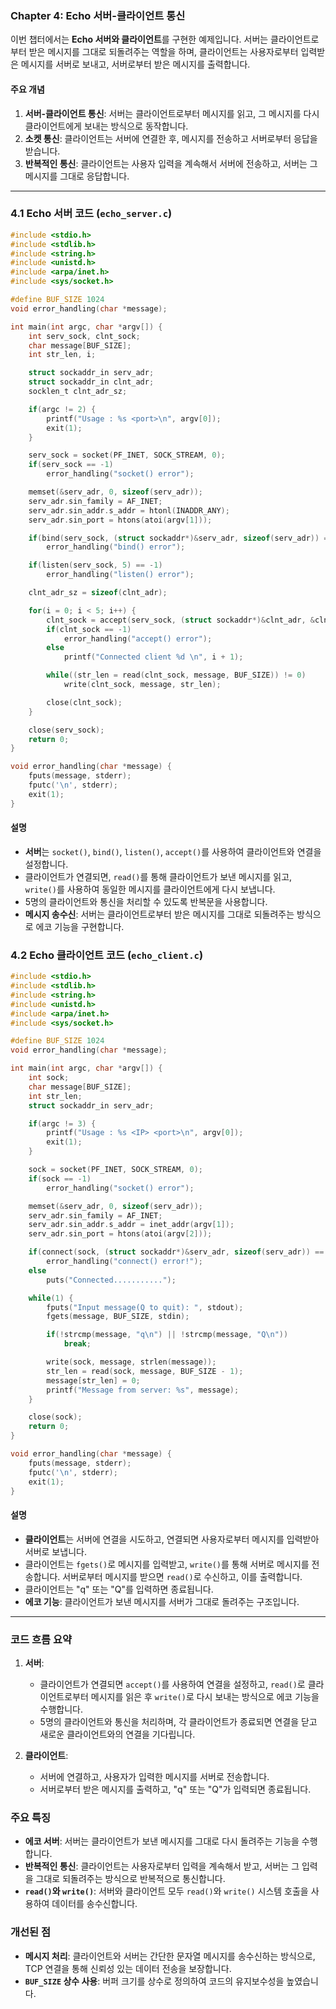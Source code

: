 ### Chapter 4: Echo 서버-클라이언트 통신

이번 챕터에서는 **Echo 서버와 클라이언트**를 구현한 예제입니다. 서버는 클라이언트로부터 받은 메시지를 그대로 되돌려주는 역할을 하며, 클라이언트는 사용자로부터 입력받은 메시지를 서버로 보내고, 서버로부터 받은 메시지를 출력합니다.

#### 주요 개념
1. **서버-클라이언트 통신**: 서버는 클라이언트로부터 메시지를 읽고, 그 메시지를 다시 클라이언트에게 보내는 방식으로 동작합니다.
2. **소켓 통신**: 클라이언트는 서버에 연결한 후, 메시지를 전송하고 서버로부터 응답을 받습니다.
3. **반복적인 통신**: 클라이언트는 사용자 입력을 계속해서 서버에 전송하고, 서버는 그 메시지를 그대로 응답합니다.

---

### 4.1 Echo 서버 코드 (`echo_server.c`)

```c
#include <stdio.h>
#include <stdlib.h>
#include <string.h>
#include <unistd.h>
#include <arpa/inet.h>
#include <sys/socket.h>

#define BUF_SIZE 1024
void error_handling(char *message);

int main(int argc, char *argv[]) {
    int serv_sock, clnt_sock;
    char message[BUF_SIZE];
    int str_len, i;

    struct sockaddr_in serv_adr;
    struct sockaddr_in clnt_adr;
    socklen_t clnt_adr_sz;

    if(argc != 2) {
        printf("Usage : %s <port>\n", argv[0]);
        exit(1);
    }

    serv_sock = socket(PF_INET, SOCK_STREAM, 0);
    if(serv_sock == -1)
        error_handling("socket() error");

    memset(&serv_adr, 0, sizeof(serv_adr));
    serv_adr.sin_family = AF_INET;
    serv_adr.sin_addr.s_addr = htonl(INADDR_ANY);
    serv_adr.sin_port = htons(atoi(argv[1]));

    if(bind(serv_sock, (struct sockaddr*)&serv_adr, sizeof(serv_adr)) == -1)
        error_handling("bind() error");

    if(listen(serv_sock, 5) == -1)
        error_handling("listen() error");

    clnt_adr_sz = sizeof(clnt_adr);

    for(i = 0; i < 5; i++) {
        clnt_sock = accept(serv_sock, (struct sockaddr*)&clnt_adr, &clnt_adr_sz);
        if(clnt_sock == -1)
            error_handling("accept() error");
        else
            printf("Connected client %d \n", i + 1);

        while((str_len = read(clnt_sock, message, BUF_SIZE)) != 0)
            write(clnt_sock, message, str_len);

        close(clnt_sock);
    }

    close(serv_sock);
    return 0;
}

void error_handling(char *message) {
    fputs(message, stderr);
    fputc('\n', stderr);
    exit(1);
}
```

#### 설명
- **서버**는 `socket()`, `bind()`, `listen()`, `accept()`를 사용하여 클라이언트와 연결을 설정합니다.
- 클라이언트가 연결되면, `read()`를 통해 클라이언트가 보낸 메시지를 읽고, `write()`를 사용하여 동일한 메시지를 클라이언트에게 다시 보냅니다.
- 5명의 클라이언트와 통신을 처리할 수 있도록 반복문을 사용합니다.
- **메시지 송수신**: 서버는 클라이언트로부터 받은 메시지를 그대로 되돌려주는 방식으로 에코 기능을 구현합니다.

### 4.2 Echo 클라이언트 코드 (`echo_client.c`)

```c
#include <stdio.h>
#include <stdlib.h>
#include <string.h>
#include <unistd.h>
#include <arpa/inet.h>
#include <sys/socket.h>

#define BUF_SIZE 1024
void error_handling(char *message);

int main(int argc, char *argv[]) {
    int sock;
    char message[BUF_SIZE];
    int str_len;
    struct sockaddr_in serv_adr;

    if(argc != 3) {
        printf("Usage : %s <IP> <port>\n", argv[0]);
        exit(1);
    }

    sock = socket(PF_INET, SOCK_STREAM, 0);
    if(sock == -1)
        error_handling("socket() error");

    memset(&serv_adr, 0, sizeof(serv_adr));
    serv_adr.sin_family = AF_INET;
    serv_adr.sin_addr.s_addr = inet_addr(argv[1]);
    serv_adr.sin_port = htons(atoi(argv[2]));

    if(connect(sock, (struct sockaddr*)&serv_adr, sizeof(serv_adr)) == -1)
        error_handling("connect() error!");
    else
        puts("Connected...........");

    while(1) {
        fputs("Input message(Q to quit): ", stdout);
        fgets(message, BUF_SIZE, stdin);

        if(!strcmp(message, "q\n") || !strcmp(message, "Q\n"))
            break;

        write(sock, message, strlen(message));
        str_len = read(sock, message, BUF_SIZE - 1);
        message[str_len] = 0;
        printf("Message from server: %s", message);
    }

    close(sock);
    return 0;
}

void error_handling(char *message) {
    fputs(message, stderr);
    fputc('\n', stderr);
    exit(1);
}
```

#### 설명
- **클라이언트**는 서버에 연결을 시도하고, 연결되면 사용자로부터 메시지를 입력받아 서버로 보냅니다.
- 클라이언트는 `fgets()`로 메시지를 입력받고, `write()`를 통해 서버로 메시지를 전송합니다. 서버로부터 메시지를 받으면 `read()`로 수신하고, 이를 출력합니다.
- 클라이언트는 "q" 또는 "Q"를 입력하면 종료됩니다.
- **에코 기능**: 클라이언트가 보낸 메시지를 서버가 그대로 돌려주는 구조입니다.

---

### 코드 흐름 요약
1. **서버**:
   - 클라이언트가 연결되면 `accept()`를 사용하여 연결을 설정하고, `read()`로 클라이언트로부터 메시지를 읽은 후 `write()`로 다시 보내는 방식으로 에코 기능을 수행합니다.
   - 5명의 클라이언트와 통신을 처리하며, 각 클라이언트가 종료되면 연결을 닫고 새로운 클라이언트와의 연결을 기다립니다.

2. **클라이언트**:
   - 서버에 연결하고, 사용자가 입력한 메시지를 서버로 전송합니다.
   - 서버로부터 받은 메시지를 출력하고, "q" 또는 "Q"가 입력되면 종료됩니다.

### 주요 특징
- **에코 서버**: 서버는 클라이언트가 보낸 메시지를 그대로 다시 돌려주는 기능을 수행합니다.
- **반복적인 통신**: 클라이언트는 사용자로부터 입력을 계속해서 받고, 서버는 그 입력을 그대로 되돌려주는 방식으로 반복적으로 통신합니다.
- **`read()`와 `write()`**: 서버와 클라이언트 모두 `read()`와 `write()` 시스템 호출을 사용하여 데이터를 송수신합니다.

### 개선된 점
- **메시지 처리**: 클라이언트와 서버는 간단한 문자열 메시지를 송수신하는 방식으로, TCP 연결을 통해 신뢰성 있는 데이터 전송을 보장합니다.
- **`BUF_SIZE` 상수 사용**: 버퍼 크기를 상수로 정의하여 코드의 유지보수성을 높였습니다.